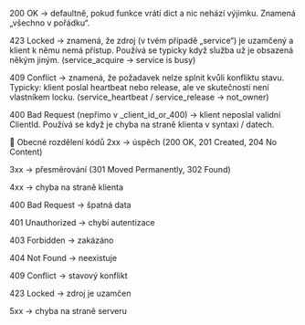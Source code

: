 200 OK
→ defaultně, pokud funkce vrátí dict a nic nehází výjimku. Znamená „všechno v pořádku“.

423 Locked
→ znamená, že zdroj (v tvém případě „service“) je uzamčený a klient k němu nemá přístup.
Používá se typicky když služba už je obsazená někým jiným.
(service_acquire → service is busy)

409 Conflict
→ znamená, že požadavek nelze splnit kvůli konfliktu stavu.
Typicky: klient poslal heartbeat nebo release, ale ve skutečnosti není vlastníkem locku.
(service_heartbeat / service_release → not_owner)

400 Bad Request
(nepřímo v _client_id_or_400) → klient neposlal validní ClientId.
Používá se když je chyba na straně klienta v syntaxi / datech.


📌 Obecné rozdělení kódů
2xx → úspěch (200 OK, 201 Created, 204 No Content)

3xx → přesměrování (301 Moved Permanently, 302 Found)

4xx → chyba na straně klienta

400 Bad Request → špatná data

401 Unauthorized → chybí autentizace

403 Forbidden → zakázáno

404 Not Found → neexistuje

409 Conflict → stavový konflikt

423 Locked → zdroj je uzamčen

5xx → chyba na straně serveru